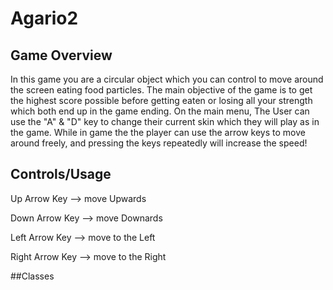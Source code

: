 # Agario2

## Game Overview
In this game you are a circular object which you can control to move around the screen eating food particles. The main objective of the game is to get the highest score possible before getting eaten or losing all your strength which both end up in the game ending. On the main menu, The User can use the "A" & "D" key to change their current skin which they will play as in the game. While in game the the player can use the arrow keys to move around freely, and pressing the keys repeatedly will increase the speed! 

## Controls/Usage

Up Arrow Key --> move Upwards

Down Arrow Key --> move Downards

Left Arrow Key --> move to the Left

Right Arrow Key --> move to the Right

##Classes

### 
